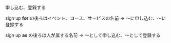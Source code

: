 申し込む、登録する

sign up **for** の後ろはイベント、コース、サービスの名前
→ ～に申し込む、～に登録する

sign up **as** の後ろは人が属する名前
→ ～として申し込む、～として登録する

